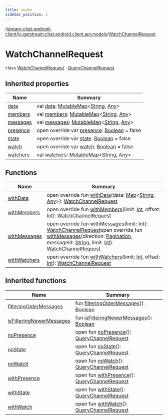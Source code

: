```yaml
---
title: index
sidebar_position: 1
---
```

/[stream-chat-android-client](../../index.md)/[io.getstream.chat.android.client.api.models](../index.md)/[WatchChannelRequest](index.md)  
  
  
  
# WatchChannelRequest  
class [WatchChannelRequest](index.md) : [QueryChannelRequest](../QueryChannelRequest/index.md)  
  
## Inherited properties  
  
|  Name |  Summary | 
|---|---|
| <a name="io.getstream.chat.android.client.api.models/WatchChannelRequest/data/#/PointingToDeclaration/"></a>[data](index.md#2005303260%2FProperties%2F-423410878)| <a name="io.getstream.chat.android.client.api.models/WatchChannelRequest/data/#/PointingToDeclaration/"></a>val [data](index.md#2005303260%2FProperties%2F-423410878): [MutableMap](https://kotlinlang.org/api/latest/jvm/stdlib/kotlin.collections/-mutable-map/index.html)&lt;[String](https://kotlinlang.org/api/latest/jvm/stdlib/kotlin/-string/index.html), [Any](https://kotlinlang.org/api/latest/jvm/stdlib/kotlin/-any/index.html)&gt;|
| <a name="io.getstream.chat.android.client.api.models/WatchChannelRequest/members/#/PointingToDeclaration/"></a>[members](index.md#1217898395%2FProperties%2F-423410878)| <a name="io.getstream.chat.android.client.api.models/WatchChannelRequest/members/#/PointingToDeclaration/"></a>val [members](index.md#1217898395%2FProperties%2F-423410878): [MutableMap](https://kotlinlang.org/api/latest/jvm/stdlib/kotlin.collections/-mutable-map/index.html)&lt;[String](https://kotlinlang.org/api/latest/jvm/stdlib/kotlin/-string/index.html), [Any](https://kotlinlang.org/api/latest/jvm/stdlib/kotlin/-any/index.html)&gt;|
| <a name="io.getstream.chat.android.client.api.models/WatchChannelRequest/messages/#/PointingToDeclaration/"></a>[messages](index.md#-1879393286%2FProperties%2F-423410878)| <a name="io.getstream.chat.android.client.api.models/WatchChannelRequest/messages/#/PointingToDeclaration/"></a>val [messages](index.md#-1879393286%2FProperties%2F-423410878): [MutableMap](https://kotlinlang.org/api/latest/jvm/stdlib/kotlin.collections/-mutable-map/index.html)&lt;[String](https://kotlinlang.org/api/latest/jvm/stdlib/kotlin/-string/index.html), [Any](https://kotlinlang.org/api/latest/jvm/stdlib/kotlin/-any/index.html)&gt;|
| <a name="io.getstream.chat.android.client.api.models/WatchChannelRequest/presence/#/PointingToDeclaration/"></a>[presence](index.md#2108445483%2FProperties%2F-423410878)| <a name="io.getstream.chat.android.client.api.models/WatchChannelRequest/presence/#/PointingToDeclaration/"></a>open override var [presence](index.md#2108445483%2FProperties%2F-423410878): [Boolean](https://kotlinlang.org/api/latest/jvm/stdlib/kotlin/-boolean/index.html) = false|
| <a name="io.getstream.chat.android.client.api.models/WatchChannelRequest/state/#/PointingToDeclaration/"></a>[state](index.md#961465571%2FProperties%2F-423410878)| <a name="io.getstream.chat.android.client.api.models/WatchChannelRequest/state/#/PointingToDeclaration/"></a>open override var [state](index.md#961465571%2FProperties%2F-423410878): [Boolean](https://kotlinlang.org/api/latest/jvm/stdlib/kotlin/-boolean/index.html) = false|
| <a name="io.getstream.chat.android.client.api.models/WatchChannelRequest/watch/#/PointingToDeclaration/"></a>[watch](index.md#1103162981%2FProperties%2F-423410878)| <a name="io.getstream.chat.android.client.api.models/WatchChannelRequest/watch/#/PointingToDeclaration/"></a>open override var [watch](index.md#1103162981%2FProperties%2F-423410878): [Boolean](https://kotlinlang.org/api/latest/jvm/stdlib/kotlin/-boolean/index.html) = false|
| <a name="io.getstream.chat.android.client.api.models/WatchChannelRequest/watchers/#/PointingToDeclaration/"></a>[watchers](index.md#-1938805393%2FProperties%2F-423410878)| <a name="io.getstream.chat.android.client.api.models/WatchChannelRequest/watchers/#/PointingToDeclaration/"></a>val [watchers](index.md#-1938805393%2FProperties%2F-423410878): [MutableMap](https://kotlinlang.org/api/latest/jvm/stdlib/kotlin.collections/-mutable-map/index.html)&lt;[String](https://kotlinlang.org/api/latest/jvm/stdlib/kotlin/-string/index.html), [Any](https://kotlinlang.org/api/latest/jvm/stdlib/kotlin/-any/index.html)&gt;|
  
  
## Functions  
  
|  Name |  Summary | 
|---|---|
| <a name="io.getstream.chat.android.client.api.models/WatchChannelRequest/withData/#kotlin.collections.Map[kotlin.String,kotlin.Any]/PointingToDeclaration/"></a>[withData](withData.md)| <a name="io.getstream.chat.android.client.api.models/WatchChannelRequest/withData/#kotlin.collections.Map[kotlin.String,kotlin.Any]/PointingToDeclaration/"></a>open override fun [withData](withData.md)(data: [Map](https://kotlinlang.org/api/latest/jvm/stdlib/kotlin.collections/-map/index.html)&lt;[String](https://kotlinlang.org/api/latest/jvm/stdlib/kotlin/-string/index.html), [Any](https://kotlinlang.org/api/latest/jvm/stdlib/kotlin/-any/index.html)&gt;): [WatchChannelRequest](index.md)|
| <a name="io.getstream.chat.android.client.api.models/WatchChannelRequest/withMembers/#kotlin.Int#kotlin.Int/PointingToDeclaration/"></a>[withMembers](withMembers.md)| <a name="io.getstream.chat.android.client.api.models/WatchChannelRequest/withMembers/#kotlin.Int#kotlin.Int/PointingToDeclaration/"></a>open override fun [withMembers](withMembers.md)(limit: [Int](https://kotlinlang.org/api/latest/jvm/stdlib/kotlin/-int/index.html), offset: [Int](https://kotlinlang.org/api/latest/jvm/stdlib/kotlin/-int/index.html)): [WatchChannelRequest](index.md)|
| <a name="io.getstream.chat.android.client.api.models/WatchChannelRequest/withMessages/#kotlin.Int/PointingToDeclaration/"></a>[withMessages](withMessages.md)| <a name="io.getstream.chat.android.client.api.models/WatchChannelRequest/withMessages/#kotlin.Int/PointingToDeclaration/"></a>open override fun [withMessages](withMessages.md)(limit: [Int](https://kotlinlang.org/api/latest/jvm/stdlib/kotlin/-int/index.html)): [WatchChannelRequest](index.md)open override fun [withMessages](withMessages.md)(direction: [Pagination](../Pagination/index.md), messageId: [String](https://kotlinlang.org/api/latest/jvm/stdlib/kotlin/-string/index.html), limit: [Int](https://kotlinlang.org/api/latest/jvm/stdlib/kotlin/-int/index.html)): [WatchChannelRequest](index.md)|
| <a name="io.getstream.chat.android.client.api.models/WatchChannelRequest/withWatchers/#kotlin.Int#kotlin.Int/PointingToDeclaration/"></a>[withWatchers](withWatchers.md)| <a name="io.getstream.chat.android.client.api.models/WatchChannelRequest/withWatchers/#kotlin.Int#kotlin.Int/PointingToDeclaration/"></a>open override fun [withWatchers](withWatchers.md)(limit: [Int](https://kotlinlang.org/api/latest/jvm/stdlib/kotlin/-int/index.html), offset: [Int](https://kotlinlang.org/api/latest/jvm/stdlib/kotlin/-int/index.html)): [WatchChannelRequest](index.md)|
  
  
## Inherited functions  
  
|  Name |  Summary | 
|---|---|
| <a name="io.getstream.chat.android.client.api.models/QueryChannelRequest/filteringOlderMessages/#/PointingToDeclaration/"></a>[filteringOlderMessages](../QueryChannelRequest/filteringOlderMessages.md)| <a name="io.getstream.chat.android.client.api.models/QueryChannelRequest/filteringOlderMessages/#/PointingToDeclaration/"></a>fun [filteringOlderMessages](../QueryChannelRequest/filteringOlderMessages.md)(): [Boolean](https://kotlinlang.org/api/latest/jvm/stdlib/kotlin/-boolean/index.html)|
| <a name="io.getstream.chat.android.client.api.models/QueryChannelRequest/isFilteringNewerMessages/#/PointingToDeclaration/"></a>[isFilteringNewerMessages](../QueryChannelRequest/isFilteringNewerMessages.md)| <a name="io.getstream.chat.android.client.api.models/QueryChannelRequest/isFilteringNewerMessages/#/PointingToDeclaration/"></a>fun [isFilteringNewerMessages](../QueryChannelRequest/isFilteringNewerMessages.md)(): [Boolean](https://kotlinlang.org/api/latest/jvm/stdlib/kotlin/-boolean/index.html)|
| <a name="io.getstream.chat.android.client.api.models/ChannelRequest/noPresence/#/PointingToDeclaration/"></a>[noPresence](index.md#1585137569%2FFunctions%2F-423410878)| <a name="io.getstream.chat.android.client.api.models/ChannelRequest/noPresence/#/PointingToDeclaration/"></a>open fun [noPresence](index.md#1585137569%2FFunctions%2F-423410878)(): [QueryChannelRequest](../QueryChannelRequest/index.md)|
| <a name="io.getstream.chat.android.client.api.models/ChannelRequest/noState/#/PointingToDeclaration/"></a>[noState](index.md#1393237037%2FFunctions%2F-423410878)| <a name="io.getstream.chat.android.client.api.models/ChannelRequest/noState/#/PointingToDeclaration/"></a>open fun [noState](index.md#1393237037%2FFunctions%2F-423410878)(): [QueryChannelRequest](../QueryChannelRequest/index.md)|
| <a name="io.getstream.chat.android.client.api.models/ChannelRequest/noWatch/#/PointingToDeclaration/"></a>[noWatch](index.md#1534934447%2FFunctions%2F-423410878)| <a name="io.getstream.chat.android.client.api.models/ChannelRequest/noWatch/#/PointingToDeclaration/"></a>open fun [noWatch](index.md#1534934447%2FFunctions%2F-423410878)(): [QueryChannelRequest](../QueryChannelRequest/index.md)|
| <a name="io.getstream.chat.android.client.api.models/ChannelRequest/withPresence/#/PointingToDeclaration/"></a>[withPresence](index.md#-1504229060%2FFunctions%2F-423410878)| <a name="io.getstream.chat.android.client.api.models/ChannelRequest/withPresence/#/PointingToDeclaration/"></a>open fun [withPresence](index.md#-1504229060%2FFunctions%2F-423410878)(): [QueryChannelRequest](../QueryChannelRequest/index.md)|
| <a name="io.getstream.chat.android.client.api.models/ChannelRequest/withState/#/PointingToDeclaration/"></a>[withState](index.md#-2127497102%2FFunctions%2F-423410878)| <a name="io.getstream.chat.android.client.api.models/ChannelRequest/withState/#/PointingToDeclaration/"></a>open fun [withState](index.md#-2127497102%2FFunctions%2F-423410878)(): [QueryChannelRequest](../QueryChannelRequest/index.md)|
| <a name="io.getstream.chat.android.client.api.models/ChannelRequest/withWatch/#/PointingToDeclaration/"></a>[withWatch](index.md#-1985799692%2FFunctions%2F-423410878)| <a name="io.getstream.chat.android.client.api.models/ChannelRequest/withWatch/#/PointingToDeclaration/"></a>open fun [withWatch](index.md#-1985799692%2FFunctions%2F-423410878)(): [QueryChannelRequest](../QueryChannelRequest/index.md)|

